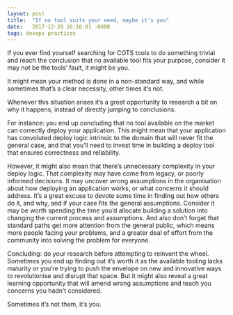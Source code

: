 ```yaml
---
layout: post
title:  "If no tool suits your need, maybe it's you"
date:   2017-12-20 16:16:01 -0000
tags: devops practices
---
```


If you ever find yourself searching for COTS tools to do something trivial and reach the conclusion that no available tool fits your purpose, consider it may not be the tools’ fault, it might be you.

It might mean your method is done in a non-standard way, and while sometimes that’s a clear necessity, other times it’s not.

Whenever this situation arises it’s a great opportunity to research a bit on why it happens, instead of directly jumping to conclusions.

For instance: you end up concluding that no tool available on the market can correctly deploy your application. This might mean that your application has convoluted deploy logic intrinsic to the domain that will never fit the general case, and that you’ll need to invest time in building a deploy tool that ensures correctness and reliability.

However, it might also mean that there’s unnecessary complexity in your deploy logic. That complexity may have come from legacy, or poorly informed decisions. It may uncover wrong assumptions in the organisation about how deploying an application works, or what concerns it should address. It’s a great excuse to devote some time in finding out how others do it, and why, and if your case fits the general assumptions. Consider it may be worth spending the time you’d allocate building a solution into changing the current process and assumptions. And also don’t forget that standard paths get more attention from the general public, which means more people facing your problems, and a greater deal of effort from the community into solving the problem for everyone.

Concluding: do your research before attempting to reinvent the wheel. Sometimes you end up finding out it’s worth it as the available tooling lacks maturity or you’re trying to push the envelope on new and innovative ways to revolutionise and disrupt that space. But it might also reveal a great learning opportunity that will amend wrong assumptions and teach you concerns you hadn’t considered.

Sometimes it’s not them, it’s you.

